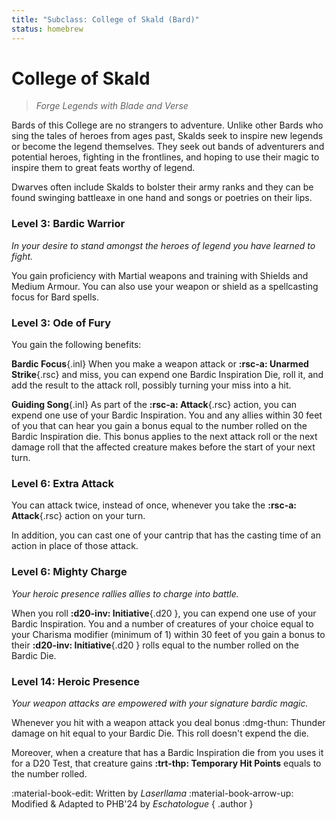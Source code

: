 ```yaml
---
title: "Subclass: College of Skald (Bard)"
status: homebrew
---
```


<p style="display:none">
Forge Legends with Blade and Verse
</p>

# College of Skald

> *Forge Legends with Blade and Verse*

Bards of this College are no strangers to adventure. Unlike other Bards who sing the tales of heroes from ages past, Skalds seek to inspire new legends or become the legend themselves. They seek out bands of adventurers and potential heroes, fighting in the frontlines, and hoping to use their magic to inspire them to great feats worthy of legend.

Dwarves often include Skalds to bolster their army ranks and they can be found swinging battleaxe in one hand and songs or poetries on their lips.

### Level 3: Bardic Warrior

*In your desire to stand amongst the heroes of legend you have learned to fight.* 

You gain proficiency with Martial weapons and training with Shields and Medium Armour. You can also use your weapon or shield as a spellcasting focus for Bard spells.

### Level 3: Ode of Fury

You gain the following benefits:

**Bardic Focus**{.inl} When you make a weapon attack or **:rsc-a: Unarmed Strike**{.rsc} and miss, you can expend one Bardic Inspiration Die, roll it, and add the result to the attack roll, possibly turning your miss into a hit.

**Guiding Song**{.inl} As part of the **:rsc-a: Attack**{.rsc} action, you can expend one use of your Bardic Inspiration. You and any allies within 30 feet of you that can hear you gain a bonus equal to the number rolled on the Bardic Inspiration die. This bonus applies to the next attack roll or the next damage roll that the affected creature makes before the start of your next turn.

### Level 6: Extra Attack

You can attack twice, instead of once, whenever you take the **:rsc-a: Attack**{.rsc} action on your turn.

In addition, you can cast one of your cantrip that has the casting time of an action in place of those attack.

### Level 6: Mighty Charge

*Your heroic presence rallies allies to charge into battle.* 

When you roll **:d20-inv: Initiative**{.d20 }, you can expend one use of your Bardic Inspiration. You and a number of creatures of your choice equal to your Charisma modifier (minimum of 1) within 30 feet of you gain a bonus to their **:d20-inv: Initiative**{.d20 } rolls equal to the number rolled on the Bardic Die.

### Level 14: Heroic Presence

*Your weapon attacks are empowered with your signature bardic magic.* 

Whenever you hit with a weapon attack you deal bonus :dmg-thun: Thunder damage on hit equal to your Bardic Die. This roll doesn't expend the die.

Moreover, when a creature that has a Bardic Inspiration die from you uses it for a D20 Test, that creature gains **:trt-thp: Temporary Hit Points** equals to the number rolled.

:material-book-edit: Written by *Laserllama* :material-book-arrow-up: Modified & Adapted to PHB'24 by *Eschatologue*
{ .author }